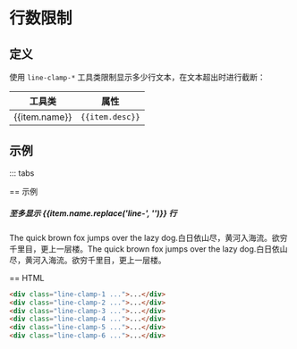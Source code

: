 # 行数限制

## 定义

使用 `line-clamp-*` 工具类限制显示多少行文本，在文本超出时进行截断：

<Example padding="p-0">
  <table class="table">
    <thead>
      <tr>
        <th>工具类</th>
        <th>属性</th>
      </tr>
    </thead>
    <tbody>
      <tr v-for="item in lineClampList" :key="item.name">
        <td class="font-mono w-32">{{item.name}}</td>
        <td><code>{{item.desc}}</code></td>
      </tr>
    </tbody>
   </table>
</Example>

## 示例

::: tabs

== 示例

<Example class="row gap-6 flex-wrap">
  <div v-for="item in lineClampList" :key="item.name" class="w-48">
    <h5 class="mb-2">至多显示 {{item.name.replace('line-', '')}} 行</h5>
    <p :class="item.name">The quick brown fox jumps over the lazy dog.白日依山尽，黄河入海流。欲穷千里目，更上一层楼。The quick brown fox jumps over the lazy dog.白日依山尽，黄河入海流。欲穷千里目，更上一层楼。</p>
  </div>
</Example>

== HTML

```html
<div class="line-clamp-1 ...">...</div>
<div class="line-clamp-2 ...">...</div>
<div class="line-clamp-3 ...">...</div>
<div class="line-clamp-4 ...">...</div>
<div class="line-clamp-5 ...">...</div>
<div class="line-clamp-6 ...">...</div>
```

<script setup>
const lineClampList = [
    {name: 'line-clamp-1', desc: 'overflow: hidden; display: -webkit-box; -webkit-box-orient: vertical; -webkit-line-clamp: 1;'},
    {name: 'line-clamp-2', desc: 'overflow: hidden; display: -webkit-box; -webkit-box-orient: vertical; -webkit-line-clamp: 2;'},
    {name: 'line-clamp-3', desc: 'overflow: hidden; display: -webkit-box; -webkit-box-orient: vertical; -webkit-line-clamp: 3;'},
    {name: 'line-clamp-4', desc: 'overflow: hidden; display: -webkit-box; -webkit-box-orient: vertical; -webkit-line-clamp: 4;'},
    {name: 'line-clamp-5', desc: 'overflow: hidden; display: -webkit-box; -webkit-box-orient: vertical; -webkit-line-clamp: 5;'},
    {name: 'line-clamp-6', desc: 'overflow: hidden; display: -webkit-box; -webkit-box-orient: vertical; -webkit-line-clamp: 6;'},
];
</script>
